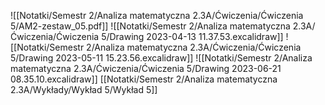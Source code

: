 ![[Notatki/Semestr 2/Analiza matematyczna 2.3A/Ćwiczenia/Ćwiczenia 5/AM2-zestaw_05.pdf]]
![[Notatki/Semestr 2/Analiza matematyczna 2.3A/Ćwiczenia/Ćwiczenia 5/Drawing 2023-04-13 11.37.53.excalidraw]]
![[Notatki/Semestr 2/Analiza matematyczna 2.3A/Ćwiczenia/Ćwiczenia 5/Drawing 2023-05-11 15.23.56.excalidraw]]
![[Notatki/Semestr 2/Analiza matematyczna 2.3A/Ćwiczenia/Ćwiczenia 5/Drawing 2023-06-21 08.35.10.excalidraw]]
[[Notatki/Semestr 2/Analiza matematyczna 2.3A/Wykłady/Wykład 5/Wykład 5]]